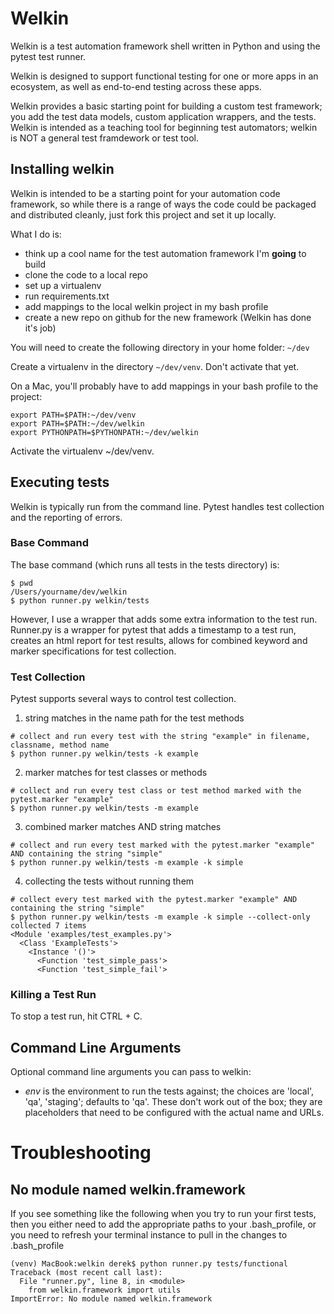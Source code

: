 # Welkin
Welkin is a test automation framework shell written in Python and using the
pytest test runner.

Welkin is designed to support functional testing for one
or more apps in an ecosystem, as well as end-to-end testing across these apps.

Welkin provides a basic starting point for building a custom test framework; you add the
test data models, custom application wrappers, and the tests. Welkin is intended as a teaching
tool for beginning test automators; welkin is NOT a general test framdework or test tool.


## Installing welkin
Welkin is intended to be a starting point for your automation code framework, so while
there is a range of ways the code could be packaged and distributed cleanly, just fork
this project and set it up locally.

What I do is:
+ think up a cool name for the test automation framework I'm __going__ to build
+ clone the code to a local repo
+ set up a virtualenv
+ run requirements.txt
+ add mappings to the local welkin project in my bash profile
+ create a new repo on github for the new framework (Welkin has done it's job)


You will need to create the following directory in your home folder: ````~/dev````

Create a virtualenv in the directory ````~/dev/venv````. Don't activate that yet.


On a Mac, you'll probably have to add mappings in your bash profile to the project:

````
export PATH=$PATH:~/dev/venv
export PATH=$PATH:~/dev/welkin
export PYTHONPATH=$PYTHONPATH:~/dev/welkin
````

Activate the virtualenv ~/dev/venv.



## Executing tests
Welkin is typically run from the command line. Pytest handles test collection
and the reporting of errors.

### Base Command
The base command (which runs all tests in the tests directory) is:

````
$ pwd
/Users/yourname/dev/welkin
$ python runner.py welkin/tests
````

However, I use a wrapper that adds some extra information to the test run.
Runner.py is a wrapper for pytest that adds a timestamp to a test run, creates an html
report for test results, allows for combined keyword and marker specifications for test
collection.

### Test Collection
Pytest supports several ways to control test collection.

1. string matches in the name path for the test methods
````
# collect and run every test with the string "example" in filename, classname, method name
$ python runner.py welkin/tests -k example
````

2. marker matches for test classes or methods
````
# collect and run every test class or test method marked with the pytest.marker "example"
$ python runner.py welkin/tests -m example
````

3. combined marker matches AND string matches
````
# collect and run every test marked with the pytest.marker "example" AND containing the string "simple"
$ python runner.py welkin/tests -m example -k simple
````

4. collecting the tests without running them
````
# collect every test marked with the pytest.marker "example" AND containing the string "simple"
$ python runner.py welkin/tests -m example -k simple --collect-only
collected 7 items
<Module 'examples/test_examples.py'>
  <Class 'ExampleTests'>
    <Instance '()'>
      <Function 'test_simple_pass'>
      <Function 'test_simple_fail'>
````

### Killing a Test Run
To stop a test run, hit CTRL + C.


## Command Line Arguments
Optional command line arguments you can pass to welkin:
* *env* is the environment to run the tests against; the choices are 'local',
'qa', 'staging'; defaults to 'qa'. These don't work out of the box; they are placeholders
that need to be configured with the actual name and URLs.


# Troubleshooting
## No module named welkin.framework
If you see something like the following when you try to run your first tests, then you either
need to add the appropriate paths to your .bash_profile, or you need to refresh your terminal
instance to pull in the changes to .bash_profile
```
(venv) MacBook:welkin derek$ python runner.py tests/functional
Traceback (most recent call last):
  File "runner.py", line 8, in <module>
    from welkin.framework import utils
ImportError: No module named welkin.framework
```
